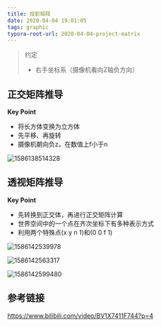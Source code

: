 ```yaml
---
title: 投影矩阵
date: 2020-04-04 19:01:05
tags: graphic
typora-root-url: 2020-04-04-project-matrix
---
```


> 约定
>
> - 右手坐标系（摄像机看向Z轴负方向）

## 正交矩阵推导

**Key Point**

- 将长方体变换为立方体
- 先平移、再旋转
- 摄像机朝向负z，在数值上f小于n

![1586138514328](/1586138514328.png)



## 透视矩阵推导

**Key Point**

- 先转换到正交体，再进行正交矩阵计算
- 世界空间中的一个点在齐次坐标下有多种表示方式
- 利用两个特殊点(x y n 1)和(0 0 f 1)

![1586142539978](/1586142539978.png)

![1586142563317](/1586142563317.png)

![1586142599480](/1586142599480.png)

## 参考链接

<https://www.bilibili.com/video/BV1X7411F744?p=4>